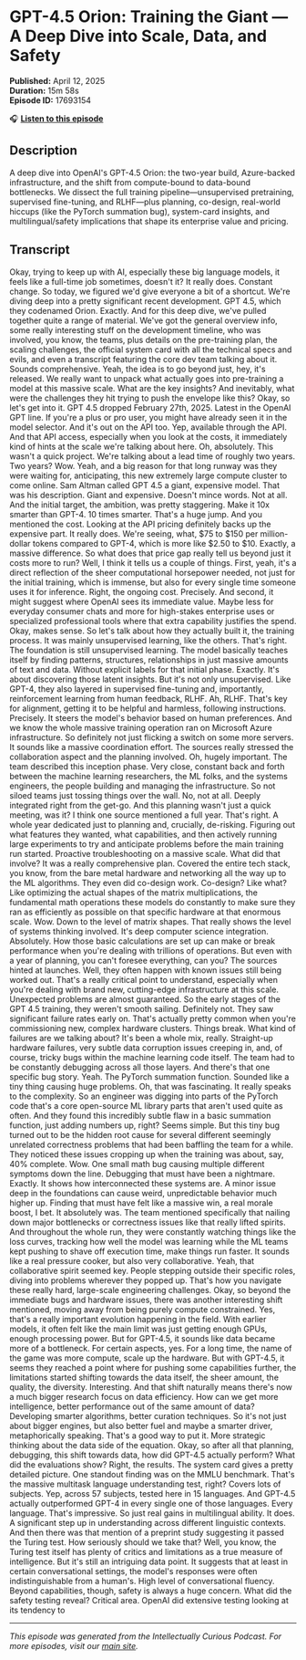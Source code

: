 # GPT-4.5 Orion: Training the Giant — A Deep Dive into Scale, Data, and Safety

**Published:** April 12, 2025  
**Duration:** 15m 58s  
**Episode ID:** 17693154

🎧 **[Listen to this episode](https://intellectuallycurious.buzzsprout.com/2529712/episodes/17693154-gpt-45-orion-training-the-giant-—-a-deep-dive-into-scale-data-and-safety)**

## Description

A deep dive into OpenAI's GPT-4.5 Orion: the two-year build, Azure-backed infrastructure, and the shift from compute-bound to data-bound bottlenecks. We dissect the full training pipeline—unsupervised pretraining, supervised fine-tuning, and RLHF—plus planning, co-design, real-world hiccups (like the PyTorch summation bug), system-card insights, and multilingual/safety implications that shape its enterprise value and pricing.

## Transcript

Okay, trying to keep up with AI, especially these big language models, it feels like a full-time job sometimes, doesn't it? It really does. Constant change. So today, we figured we'd give everyone a bit of a shortcut. We're diving deep into a pretty significant recent development. GPT 4.5, which they codenamed Orion. Exactly. And for this deep dive, we've pulled together quite a range of material. We've got the general overview info, some really interesting stuff on the development timeline, who was involved, you know, the teams, plus details on the pre-training plan, the scaling challenges, the official system card with all the technical specs and evils, and even a transcript featuring the core dev team talking about it. Sounds comprehensive. Yeah, the idea is to go beyond just, hey, it's released. We really want to unpack what actually goes into pre-training a model at this massive scale. What are the key insights? And inevitably, what were the challenges they hit trying to push the envelope like this? Okay, so let's get into it. GPT 4.5 dropped February 27th, 2025. Latest in the OpenAI GPT line. If you're a plus or pro user, you might have already seen it in the model selector. And it's out on the API too. Yep, available through the API. And that API access, especially when you look at the costs, it immediately kind of hints at the scale we're talking about here. Oh, absolutely. This wasn't a quick project. We're talking about a lead time of roughly two years. Two years? Wow. Yeah, and a big reason for that long runway was they were waiting for, anticipating, this new extremely large compute cluster to come online. Sam Altman called GPT 4.5 a giant, expensive model. That was his description. Giant and expensive. Doesn't mince words. Not at all. And the initial target, the ambition, was pretty staggering. Make it 10x smarter than GPT-4. 10 times smarter. That's a huge jump. And you mentioned the cost. Looking at the API pricing definitely backs up the expensive part. It really does. We're seeing, what, $75 to $150 per million-dollar tokens compared to GPT-4, which is more like $2.50 to $10. Exactly, a massive difference. So what does that price gap really tell us beyond just it costs more to run? Well, I think it tells us a couple of things. First, yeah, it's a direct reflection of the sheer computational horsepower needed, not just for the initial training, which is immense, but also for every single time someone uses it for inference. Right, the ongoing cost. Precisely. And second, it might suggest where OpenAI sees its immediate value. Maybe less for everyday consumer chats and more for high-stakes enterprise uses or specialized professional tools where that extra capability justifies the spend. Okay, makes sense. So let's talk about how they actually built it, the training process. It was mainly unsupervised learning, like the others. That's right. The foundation is still unsupervised learning. The model basically teaches itself by finding patterns, structures, relationships in just massive amounts of text and data. Without explicit labels for that initial phase. Exactly. It's about discovering those latent insights. But it's not only unsupervised. Like GPT-4, they also layered in supervised fine-tuning and, importantly, reinforcement learning from human feedback, RLHF. Ah, RLHF. That's key for alignment, getting it to be helpful and harmless, following instructions. Precisely. It steers the model's behavior based on human preferences. And we know the whole massive training operation ran on Microsoft Azure infrastructure. So definitely not just flicking a switch on some more servers. It sounds like a massive coordination effort. The sources really stressed the collaboration aspect and the planning involved. Oh, hugely important. The team described this inception phase. Very close, constant back and forth between the machine learning researchers, the ML folks, and the systems engineers, the people building and managing the infrastructure. So not siloed teams just tossing things over the wall. No, not at all. Deeply integrated right from the get-go. And this planning wasn't just a quick meeting, was it? I think one source mentioned a full year. That's right. A whole year dedicated just to planning and, crucially, de-risking. Figuring out what features they wanted, what capabilities, and then actively running large experiments to try and anticipate problems before the main training run started. Proactive troubleshooting on a massive scale. What did that involve? It was a really comprehensive plan. Covered the entire tech stack, you know, from the bare metal hardware and networking all the way up to the ML algorithms. They even did co-design work. Co-design? Like what? Like optimizing the actual shapes of the matrix multiplications, the fundamental math operations these models do constantly to make sure they ran as efficiently as possible on that specific hardware at that enormous scale. Wow. Down to the level of matrix shapes. That really shows the level of systems thinking involved. It's deep computer science integration. Absolutely. How those basic calculations are set up can make or break performance when you're dealing with trillions of operations. But even with a year of planning, you can't foresee everything, can you? The sources hinted at launches. Well, they often happen with known issues still being worked out. That's a really critical point to understand, especially when you're dealing with brand new, cutting-edge infrastructure at this scale. Unexpected problems are almost guaranteed. So the early stages of the GPT 4.5 training, they weren't smooth sailing. Definitely not. They saw significant failure rates early on. That's actually pretty common when you're commissioning new, complex hardware clusters. Things break. What kind of failures are we talking about? It's been a whole mix, really. Straight-up hardware failures, very subtle data corruption issues creeping in, and, of course, tricky bugs within the machine learning code itself. The team had to be constantly debugging across all those layers. And there's that one specific bug story. Yeah. The PyTorch summation function. Sounded like a tiny thing causing huge problems. Oh, that was fascinating. It really speaks to the complexity. So an engineer was digging into parts of the PyTorch code that's a core open-source ML library parts that aren't used quite as often. And they found this incredibly subtle flaw in a basic summation function, just adding numbers up, right? Seems simple. But this tiny bug turned out to be the hidden root cause for several different seemingly unrelated correctness problems that had been baffling the team for a while. They noticed these issues cropping up when the training was about, say, 40% complete. Wow. One small math bug causing multiple different symptoms down the line. Debugging that must have been a nightmare. Exactly. It shows how interconnected these systems are. A minor issue deep in the foundations can cause weird, unpredictable behavior much higher up. Finding that must have felt like a massive win, a real morale boost, I bet. It absolutely was. The team mentioned specifically that nailing down major bottlenecks or correctness issues like that really lifted spirits. And throughout the whole run, they were constantly watching things like the loss curves, tracking how well the model was learning while the ML teams kept pushing to shave off execution time, make things run faster. It sounds like a real pressure cooker, but also very collaborative. Yeah, that collaborative spirit seemed key. People stepping outside their specific roles, diving into problems wherever they popped up. That's how you navigate these really hard, large-scale engineering challenges. Okay, so beyond the immediate bugs and hardware issues, there was another interesting shift mentioned, moving away from being purely compute constrained. Yes, that's a really important evolution happening in the field. With earlier models, it often felt like the main limit was just getting enough GPUs, enough processing power. But for GPT-4.5, it sounds like data became more of a bottleneck. For certain aspects, yes. For a long time, the name of the game was more compute, scale up the hardware. But with GPT-4.5, it seems they reached a point where for pushing some capabilities further, the limitations started shifting towards the data itself, the sheer amount, the quality, the diversity. Interesting. And that shift naturally means there's now a much bigger research focus on data efficiency. How can we get more intelligence, better performance out of the same amount of data? Developing smarter algorithms, better curation techniques. So it's not just about bigger engines, but also better fuel and maybe a smarter driver, metaphorically speaking. That's a good way to put it. More strategic thinking about the data side of the equation. Okay, so after all that planning, debugging, this shift towards data, how did GPT-4.5 actually perform? What did the evaluations show? Right, the results. The system card gives a pretty detailed picture. One standout finding was on the MMLU benchmark. That's the massive multitask language understanding test, right? Covers lots of subjects. Yep, across 57 subjects, tested here in 15 languages. And GPT-4.5 actually outperformed GPT-4 in every single one of those languages. Every language. That's impressive. So just real gains in multilingual ability. It does. A significant step up in understanding across different linguistic contexts. And then there was that mention of a preprint study suggesting it passed the Turing test. How seriously should we take that? Well, you know, the Turing test itself has plenty of critics and limitations as a true measure of intelligence. But it's still an intriguing data point. It suggests that at least in certain conversational settings, the model's responses were often indistinguishable from a human's. High level of conversational fluency. Beyond capabilities, though, safety is always a huge concern. What did the safety testing reveal? Critical area. OpenAI did extensive testing looking at its tendency to

---
*This episode was generated from the Intellectually Curious Podcast. For more episodes, visit our [main site](https://intellectuallycurious.buzzsprout.com).*
